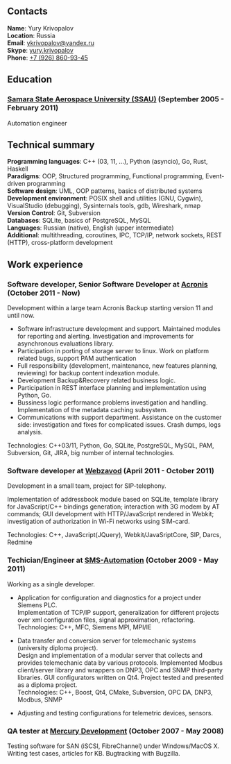 ## Contacts

**Name**: Yury Krivopalov  
**Location**: Russia  
**Email**: [ykrivopalov@yandex.ru](mailto:ykrivopalov@yandex.ru)  
**Skype**: [yury.krivopalov](skype:yury.krivopalov)  
**Phone**: [+7 (926) 860-93-45](tel:+7-926-860-93-45)


## Education

### [Samara State Aerospace University (SSAU)](http://www.ssau.ru/english/) (September 2005 - February 2011)

Automation engineer


## Technical summary

**Programming languages**: C++ (03, 11, ...), Python (asyncio), Go, Rust, Haskell  
**Paradigms**: OOP, Structured programming, Functional programming, Event-driven programming  
**Software design**: UML, OOP patterns, basics of distributed systems  
**Development environment**: POSIX shell and utilities (GNU, Cygwin), VisualStudio (debugging), Sysinternals tools, gdb, Wireshark, nmap  
**Version Control**: Git, Subversion  
**Databases**: SQLite, basics of PostgreSQL, MySQL  
**Languages**: Russian (native), English (upper intermediate)  
**Additional**: multithreading, coroutines, IPC, TCP/IP, network sockets, REST (HTTP), cross-platform development  


## Work experience

### Software developer, Senior Software Developer at [Acronis](http://www.acronis.com) (October 2011 - Now)

Development within a large team Acronis Backup starting version 11 and until now.

* Software infrastructure development and support. Maintained modules for reporting and alerting. Investigation and improvements for asynchronous evaluations library.
* Participation in porting of storage server to linux. Work on platform related bugs, support PAM authentication
* Full responsibility (development, maintenance, new features planning, reviewing) for backup content indexation module.
* Development Backup&Recovery related business logic.
* Participation in REST interface planning and implementation using Python, Go.
* Bussiness logic performance problems investigation and handling. Implementation of the metadata caching subsystem.
* Communications with support department. Assistance on the customer side: investigation and fixes for complicated issues. Crash dumps, logs analysis.

Technologies: C++03/11, Python, Go, SQLite, PostgreSQL, MySQL, PAM, Subversion, Git, JIRA, big number of internal technologies.


### Software developer at [Webzavod](http://www.webzavod.com) (April 2011 - October 2011)

Development in a small team, project for SIP-telephony.

Implementation of addressbook module based on SQLite, template library for JavaScript/C++ bindings generation; interaction with 3G modem by AT commands; GUI development with HTTP/JavaScript rendered in Webkit; investigation of authorization in Wi-Fi networks using SIM-card.

Technologies: C++, JavaScript(JQuery), Webkit/JavaSriptCore, SIP, Darcs, Redmine


### Techician/Engineer at [SMS-Automation](http://www.sms-automation.com) (October 2009 - May 2011)

Working as a single developer.

* Application for configuration and diagnostics for a project under Siemens PLC.  
    Implementation of TCP/IP support, generalization for different projects over xml configuration files, signal approximation, refactoring.  
    Technologies: C++, MFC, Siemens MPI, MPI/IE

* Data transfer and conversion server for telemechanic systems (university diploma project).  
    Design and implementation of a modular server that collects and provides telemechanic data by various protocols. Implemented Modbus client/server library and wrappers on DNP3, OPC and SNMP third-party libraries. GUI configurators written on Qt4. Project tested and presented as a diploma project.  
    Technologies: C++, Boost, Qt4, CMake, Subversion, OPC DA, DNP3, Modbus, SNMP

* Adjusting and testing configurations for telemetric devices, sensors.


### QA tester at [Mercury Development](http://www.mercdev.com) (October 2007 - May 2008)

Testing software for SAN (iSCSI, FibreChannel) under Windows/MacOS X. Writing test cases, articles for KB. Bugtracking with Bugzilla.
